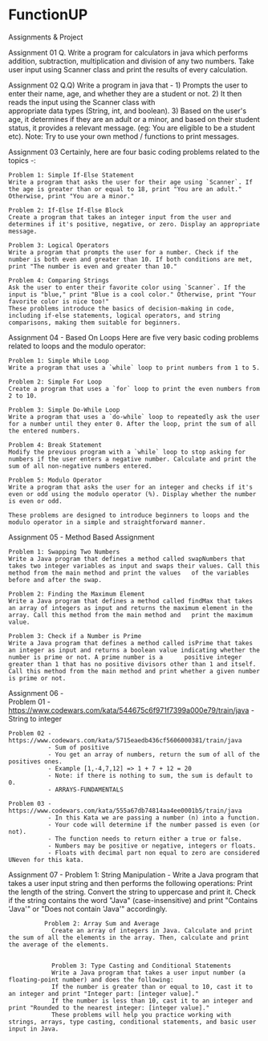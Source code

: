   # FunctionUP
  Assignments &amp; Project
  
  Assignment 01
    Q. Write a program for calculators in java which performs addition, subtraction, multiplication and division of any two numbers. Take user input using Scanner class and print the results      of every calculation.
  
  Assignment 02 
    Q.Q) Write a program in java that - 1) Prompts the user to enter their name, age, and whether they are a student or not. 2) It then reads the input using the Scanner class with       
          appropriate data types (String, int, and boolean). 3) Based on the user's age, it determines if they are an adult or a minor, and based on their student status, it provides a 
          relevant message. (eg: You are eligible to be a student etc). Note: Try to use your own method / functions to print messages.
  
  Assignment 03
    Certainly, here are four basic coding problems related to the topics -:
  
    Problem 1: Simple If-Else Statement
    Write a program that asks the user for their age using `Scanner`. If the age is greater than or equal to 18, print "You are an adult." Otherwise, print "You are a minor."
  
    Problem 2: If-Else If-Else Block
    Create a program that takes an integer input from the user and determines if it's positive, negative, or zero. Display an appropriate message.
  
    Problem 3: Logical Operators
    Write a program that prompts the user for a number. Check if the number is both even and greater than 10. If both conditions are met, print "The number is even and greater than 10."
  
    Problem 4: Comparing Strings
    Ask the user to enter their favorite color using `Scanner`. If the input is "blue," print "Blue is a cool color." Otherwise, print "Your favorite color is nice too!"
    These problems introduce the basics of decision-making in code, including if-else statements, logical operators, and string comparisons, making them suitable for beginners.
  
  Assignment 04 - Based On Loops
    Here are five very basic coding problems related to loops and the modulo operator:
  
    Problem 1: Simple While Loop
    Write a program that uses a `while` loop to print numbers from 1 to 5.
  
    Problem 2: Simple For Loop
    Create a program that uses a `for` loop to print the even numbers from 2 to 10.
  
    Problem 3: Simple Do-While Loop
    Write a program that uses a `do-while` loop to repeatedly ask the user for a number until they enter 0. After the loop, print the sum of all the entered numbers.
  
    Problem 4: Break Statement
    Modify the previous program with a `while` loop to stop asking for numbers if the user enters a negative number. Calculate and print the sum of all non-negative numbers entered.
  
    Problem 5: Modulo Operator
    Write a program that asks the user for an integer and checks if it's even or odd using the modulo operator (%). Display whether the number is even or odd.
  
    These problems are designed to introduce beginners to loops and the modulo operator in a simple and straightforward manner.
  
  Assignment 05 - Method Based Assignment
  
    Problem 1: Swapping Two Numbers
    Write a Java program that defines a method called swapNumbers that takes two integer variables as input and swaps their values. Call this method from the main method and print the values   of the variables before and after the swap.
    
    Problem 2: Finding the Maximum Element
    Write a Java program that defines a method called findMax that takes an array of integers as input and returns the maximum element in the array. Call this method from the main method and   print the maximum value.
    
    Problem 3: Check if a Number is Prime
    Write a Java program that defines a method called isPrime that takes an integer as input and returns a boolean value indicating whether the number is prime or not. A prime number is a      positive integer greater than 1 that has no positive divisors other than 1 and itself. Call this method from the main method and print whether a given number is prime or not.
    
  Assignment 06 -  
    Problem 01 - https://www.codewars.com/kata/544675c6f971f7399a000e79/train/java
               - String to integer
  
    Problem 02 - https://www.codewars.com/kata/5715eaedb436cf5606000381/train/java
               - Sum of positive
               - You get an array of numbers, return the sum of all of the positives ones.
               - Example [1,-4,7,12] => 1 + 7 + 12 = 20
               - Note: if there is nothing to sum, the sum is default to 0.
               - ARRAYS-FUNDAMENTALS
  
    Problem 03 - https://www.codewars.com/kata/555a67db74814aa4ee0001b5/train/java
               - In this Kata we are passing a number (n) into a function.
               - Your code will determine if the number passed is even (or not).
               - The function needs to return either a true or false.
               - Numbers may be positive or negative, integers or floats.
               - Floats with decimal part non equal to zero are considered UNeven for this kata.
  
  Assignment 07 - 
              Problem 1: String Manipulation
              - Write a Java program that takes a user input string and then performs the following operations:
                Print the length of the string.
                Convert the string to uppercase and print it.
                Check if the string contains the word "Java" (case-insensitive) and print "Contains 'Java'" or "Does not contain 'Java'" accordingly.
  
              Problem 2: Array Sum and Average
                Create an array of integers in Java. Calculate and print the sum of all the elements in the array. Then, calculate and print the average of the elements.
                
                
                Problem 3: Type Casting and Conditional Statements
                Write a Java program that takes a user input number (a floating-point number) and does the following:
                If the number is greater than or equal to 10, cast it to an integer and print "Integer part: [integer value]."
                If the number is less than 10, cast it to an integer and print "Rounded to the nearest integer: [integer value]."
                These problems will help you practice working with strings, arrays, type casting, conditional statements, and basic user input in Java.
